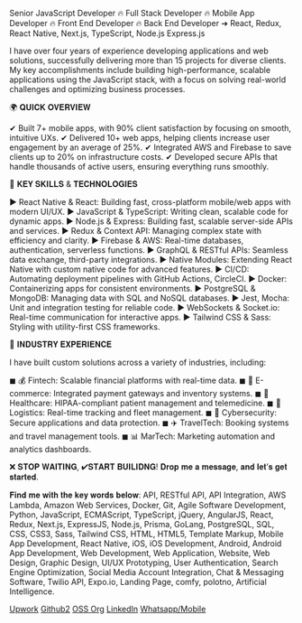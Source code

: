 Senior JavaScript Developer 🔥 Full Stack Developer 🔥 Mobile App Developer 🔥 Front End Developer 🔥 Back End Developer ➔ React, Redux, React Native, Next.js, TypeScript, Node.js Express.js

I have over four years of experience developing applications and web solutions, successfully delivering more than 15 projects for diverse clients. My key accomplishments include building high-performance, scalable applications using the JavaScript stack, with a focus on solving real-world challenges and optimizing business processes.

🌍 𝐐𝐔𝐈𝐂𝐊 𝐎𝐕𝐄𝐑𝐕𝐈𝐄𝐖

✔ Built 7+ mobile apps, with 90% client satisfaction by focusing on smooth, intuitive UXs.
✔ Delivered 10+ web apps, helping clients increase user engagement by an average of 25%.
✔ Integrated AWS and Firebase to save clients up to 20% on infrastructure costs.
✔ Developed secure APIs that handle thousands of active users, ensuring everything runs smoothly.



🔧 𝐊𝐄𝐘 𝐒𝐊𝐈𝐋𝐋𝐒 & 𝐓𝐄𝐂𝐇𝐍𝐎𝐋𝐎𝐆𝐈𝐄𝐒

▶ React Native & React: Building fast, cross-platform mobile/web apps with modern UI/UX.
▶ JavaScript & TypeScript: Writing clean, scalable code for dynamic apps.
▶ Node.js & Express: Building fast, scalable server-side APIs and services.
▶ Redux & Context API: Managing complex state with efficiency and clarity.
▶ Firebase & AWS: Real-time databases, authentication, serverless functions.
▶ GraphQL & RESTful APIs: Seamless data exchange, third-party integrations.
▶ Native Modules: Extending React Native with custom native code for advanced features.
▶ CI/CD: Automating deployment pipelines with GitHub Actions, CircleCI.
▶ Docker: Containerizing apps for consistent environments.
▶ PostgreSQL & MongoDB: Managing data with SQL and NoSQL databases.
▶ Jest, Mocha: Unit and integration testing for reliable code.
▶ WebSockets & Socket.io: Real-time communication for interactive apps.
▶ Tailwind CSS & Sass: Styling with utility-first CSS frameworks.



💼 𝐈𝐍𝐃𝐔𝐒𝐓𝐑𝐘 𝐄𝐗𝐏𝐄𝐑𝐈𝐄𝐍𝐂𝐄

I have built custom solutions across a variety of industries, including:

◼ 💰 Fintech: Scalable financial platforms with real-time data.
◼ 🛒 E-commerce: Integrated payment gateways and inventory systems.
◼ 🏥 Healthcare: HIPAA-compliant patient management and telemedicine.
◼ 🚚 Logistics: Real-time tracking and fleet management.
◼ 🔐 Cybersecurity: Secure applications and data protection.
◼ ✈️ TravelTech: Booking systems and travel management tools.
◼ 📊 MarTech: Marketing automation and analytics dashboards.

❌ 𝐒𝐓𝐎𝐏 𝐖𝐀𝐈𝐓𝐈𝐍𝐆, ✔𝐒𝐓𝐀𝐑𝐓 𝐁𝐔𝐈𝐋𝐈𝐃𝐍𝐆!
𝐃𝐫𝐨𝐩 𝐦𝐞 𝐚 𝐦𝐞𝐬𝐬𝐚𝐠𝐞, 𝐚𝐧𝐝 𝐥𝐞𝐭’𝐬 𝐠𝐞𝐭 𝐬𝐭𝐚𝐫𝐭𝐞𝐝.


𝐅𝐢𝐧𝐝 𝐦𝐞 𝐰𝐢𝐭𝐡 𝐭𝐡𝐞 𝐤𝐞𝐲 𝐰𝐨𝐫𝐝𝐬 𝐛𝐞𝐥𝐨𝐰:
API, RESTful API, API Integration, AWS Lambda, Amazon Web Services, Docker, Git, Agile Software Development, Python, JavaScript, ECMAScript, TypeScript, jQuery, AngularJS, React, Redux, Next.js, ExpressJS, Node.js, Prisma, GoLang, PostgreSQL, SQL, CSS, CSS3, Sass, Tailwind CSS, HTML, HTML5, Template Markup, Mobile App Development, React Native, iOS, iOS Development, Android, Android App Development, Web Development, Web Application, Website, Web Design, Graphic Design, UI/UX Prototyping, User Authentication, Search Engine Optimization, Social Media Account Integration, Chat & Messaging Software, Twilio API, Expo.io, Landing Page, comfy, polotno, Artificial Intelligence. 

[Upwork](https://www.upwork.com/freelancers/~0116b593becf982302)
[Github2](https://github.com/elomscansio)
[OSS Org](https://github.com/scyberLink)
[LinkedIn](https://www.linkedin.com/in/emmanuel-paul-elom-scansio)
[Whatsapp/Mobile](+2349157057814)
